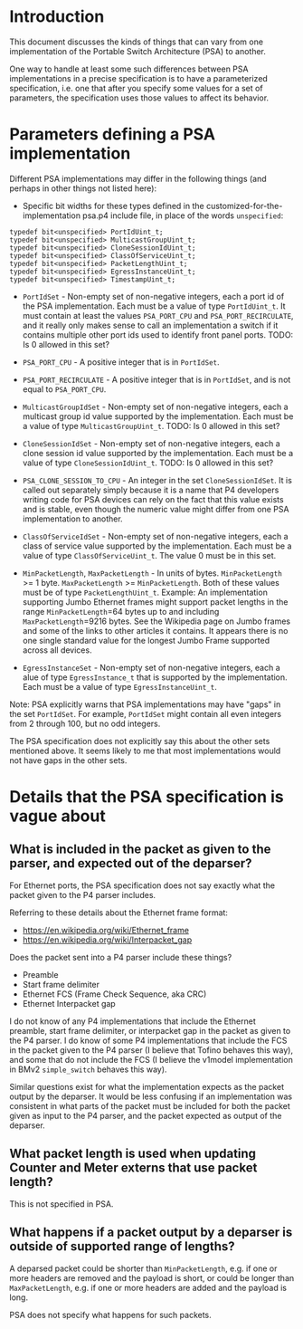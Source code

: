 # Introduction

This document discusses the kinds of things that can vary from one
implementation of the Portable Switch Architecture (PSA) to another.

One way to handle at least some such differences between PSA
implementations in a precise specification is to have a parameterized
specification, i.e. one that after you specify some values for a set
of parameters, the specification uses those values to affect its
behavior.


# Parameters defining a PSA implementation

Different PSA implementations may differ in the following things (and
perhaps in other things not listed here):

+ Specific bit widths for these types defined in the
  customized-for-the-implementation psa.p4 include file, in place of
  the words `unspecified`:

```
typedef bit<unspecified> PortIdUint_t;
typedef bit<unspecified> MulticastGroupUint_t;
typedef bit<unspecified> CloneSessionIdUint_t;
typedef bit<unspecified> ClassOfServiceUint_t;
typedef bit<unspecified> PacketLengthUint_t;
typedef bit<unspecified> EgressInstanceUint_t;
typedef bit<unspecified> TimestampUint_t;
```

+ `PortIdSet` - Non-empty set of non-negative integers, each a port id
  of the PSA implementation.  Each must be a value of type
  `PortIdUint_t`.  It must contain at least the values `PSA_PORT_CPU`
  and `PSA_PORT_RECIRCULATE`, and it really only makes sense to call
  an implementation a switch if it contains multiple other port ids
  used to identify front panel ports.  TODO: Is 0 allowed in this set?

+ `PSA_PORT_CPU` - A positive integer that is in `PortIdSet`.

+ `PSA_PORT_RECIRCULATE` - A positive integer that is in `PortIdSet`,
  and is not equal to `PSA_PORT_CPU`.

+ `MulticastGroupIdSet` - Non-empty set of non-negative integers, each
  a multicast group id value supported by the implementation.  Each
  must be a value of type `MulticastGroupUint_t`.  TODO: Is 0 allowed
  in this set?

+ `CloneSessionIdSet` - Non-empty set of non-negative integers, each a
  clone session id value supported by the implementation.  Each must
  be a value of type `CloneSessionIdUint_t`.  TODO: Is 0 allowed in
  this set?

+ `PSA_CLONE_SESSION_TO_CPU` - An integer in the set
  `CloneSessionIdSet`.  It is called out separately simply because it
  is a name that P4 developers writing code for PSA devices can rely
  on the fact that this value exists and is stable, even though the
  numeric value might differ from one PSA implementation to another.

+ `ClassOfServiceIdSet` - Non-empty set of non-negative integers, each
  a class of service value supported by the implementation.  Each must
  be a value of type `ClassOfServiceUint_t`.  The value 0 must be in
  this set.

+ `MinPacketLength`, `MaxPacketLength` - In units of bytes.
  `MinPacketLength` >= 1 byte.  `MaxPacketLength` >=
  `MinPacketLength`.  Both of these values must be of type
  `PacketLengthUint_t`.  Example: An implementation supporting Jumbo
  Ethernet frames might support packet lengths in the range
  `MinPacketLength`=64 bytes up to and including
  `MaxPacketLength`=9216 bytes.  See the Wikipedia page on Jumbo
  frames and some of the links to other articles it contains.  It
  appears there is no one single standard value for the longest Jumbo
  Frame supported across all devices.

+ `EgressInstanceSet` - Non-empty set of non-negative integers, each a
  alue of type `EgressInstance_t` that is supported by the
  implementation.  Each must be a value of type
  `EgressInstanceUint_t`.

Note: PSA explicitly warns that PSA implementations may have "gaps" in
the set `PortIdSet`.  For example, `PortIdSet` might contain all even
integers from 2 through 100, but no odd integers.

The PSA specification does not explicitly say this about the other
sets mentioned above.  It seems likely to me that most implementations
would not have gaps in the other sets.


# Details that the PSA specification is vague about


## What is included in the packet as given to the parser, and expected out of the deparser?

For Ethernet ports, the PSA specification does not say exactly what
the packet given to the P4 parser includes.

Referring to these details about the Ethernet frame format:

+ https://en.wikipedia.org/wiki/Ethernet_frame
+ https://en.wikipedia.org/wiki/Interpacket_gap

Does the packet sent into a P4 parser include these things?

+ Preamble
+ Start frame delimiter
+ Ethernet FCS (Frame Check Sequence, aka CRC)
+ Ethernet Interpacket gap

I do not know of any P4 implementations that include the Ethernet
preamble, start frame delimiter, or interpacket gap in the packet as
given to the P4 parser.  I do know of some P4 implementations that
include the FCS in the packet given to the P4 parser (I believe that
Tofino behaves this way), and some that do not include the FCS (I
believe the v1model implementation in BMv2 `simple_switch` behaves
this way).

Similar questions exist for what the implementation expects as the
packet output by the deparser.  It would be less confusing if an
implementation was consistent in what parts of the packet must be
included for both the packet given as input to the P4 parser, and the
packet expected as output of the deparser.


## What packet length is used when updating Counter and Meter externs that use packet length?

This is not specified in PSA.


## What happens if a packet output by a deparser is outside of supported range of lengths?

A deparsed packet could be shorter than `MinPacketLength`, e.g. if one
or more headers are removed and the payload is short, or could be
longer than `MaxPacketLength`, e.g. if one or more headers are added
and the payload is long.

PSA does not specify what happens for such packets.
